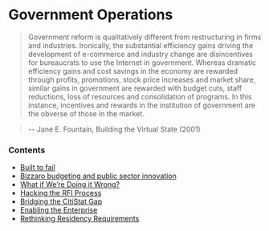 # Government Operations

> Government reform is qualitatively different from restructuring in firms and industries. Ironically, the substantial efficiency gains driving the development of e-commerce and industry change are disincentives for bureaucrats to use the Internet in government. Whereas dramatic efficiency gains and cost savings in the economy are rewarded through profits, promotions, stock price increases and market share, similar gains in government are rewarded with budget cuts, staff reductions, loss of resources and consolidation of programs. In this instance, incentives and rewards in the institution of government are the obverse of those in the market.

> --  Jane E. Fountain, Building the Virtual State (2001)

### Contents

* [Built to fail](built-to-fail.md)
* [Bizzaro budgeting and public sector innovation](bizzaro-budgeting-and-public-sector-innovation.md)
* [What if We’re Doing it Wrong?](what-if-were-doing-it-wrong.md)
* [Hacking the RFI Process](hacking-the-rfi-process.md)
* [Bridging the CitiStat Gap](bridging-the-citystat-gap.md)
* [Enabling the Enterprise](enabling-the-enterprise.md)
* [Rethinking Residency Requirements](rethinking-residency-requirements.md)